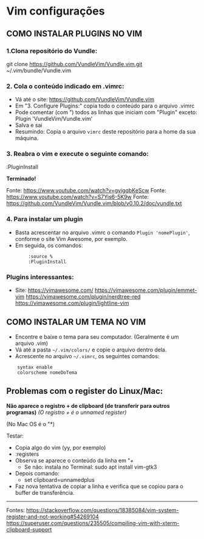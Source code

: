 # Vim configurações

## COMO INSTALAR PLUGINS NO VIM

### 1.Clona repositório do Vundle:
git clone https://github.com/VundleVim/Vundle.vim.git ~/.vim/bundle/Vundle.vim

### 2. Cola o conteúdo indicado em .vimrc:
- Vá até o site: https://github.com/VundleVim/Vundle.vim
- Em "3. Configure Plugins:" copia todo o conteúdo para o arquivo .vimrc
- Pode comentar (com ") todos as linhas que iniciam com "Plugin" exceto:
    Plugin 'VundleVim/Vundle.vim'
- Salva e sai
- Resumindo: Copia o arquivo `vimrc` deste repositório para a home da sua máquina.


### 3. Reabra o vim e execute o seguinte comando:
:PluginInstall

**Terminado!**

Fonte: https://www.youtube.com/watch?v=gvigqbKeScw
Fonte: https://www.youtube.com/watch?v=S7Yis6-5K9w
Fonte: https://github.com/VundleVim/Vundle.vim/blob/v0.10.2/doc/vundle.txt


### 4. Para instalar um plugin
- Basta acrescentar no arquivo .vimrc o comando `Plugin 'nomePlugin'`, conforme o site Vim Awesome, por exemplo.
- Em seguida, os comandos:
     
```
        :source %
        :PluginInstall
```

### Plugins interessantes:
- Site: https://vimawesome.com/
https://vimawesome.com/plugin/emmet-vim
https://vimawesome.com/plugin/nerdtree-red
https://vimawesome.com/plugin/lightline-vim



## COMO INSTALAR UM TEMA NO VIM
- Encontre e baixe o tema para seu computador. (Geralmente é um arquivo .vim)
- Vá até a pasta `~/.vim/colors/` e copie o arquivo dentro dela.
- Acrescente no arquivo `~/.vimrc`, os seguintes comandos:

```
    syntax enable
    colorscheme nomeDoTema
```



## Problemas com o register do Linux/Mac:

**Não aparece o registro + de clipboard (de transferir para outros programas)**
*(O registro + é o unnamed register)*

(No Mac OS é o "*)

Testar:

- Copia algo do vim (yy, por exemplo)
- :registers
- Observa se aparece o conteúdo da linha em "+
	- Se não: instala no Terminal: sudo apt install vim-gtk3
- Depois comando:
	- set clipboard=unnamedplus
- Faz nova tentativa de copiar a linha e verifica que se copiou para o buffer de transferência.


---

Fontes:
https://stackoverflow.com/questions/18385084/vim-system-register-and-not-working#54269104
https://superuser.com/questions/235505/compiling-vim-with-xterm-clipboard-support





